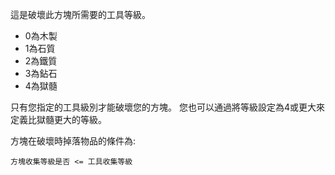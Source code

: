這是破壞此方塊所需要的工具等級。

* 0為木製
* 1為石質
* 2為鐵質
* 3為鉆石
* 4為獄髓

只有您指定的工具級別才能破壞您的方塊。 您也可以通過將等級設定為4或更大來定義比獄髓更大的等級。

方塊在破壞時掉落物品的條件為:

`方塊收集等級是否 <= 工具收集等級`
